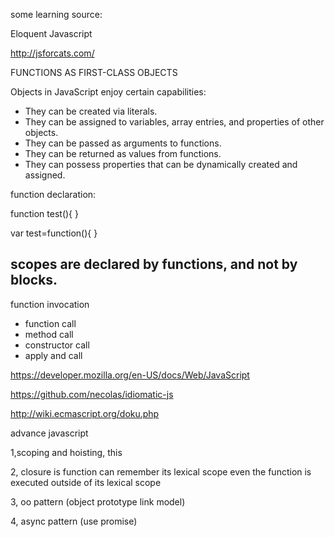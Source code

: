 some learning source:

Eloquent Javascript

http://jsforcats.com/

FUNCTIONS AS FIRST-CLASS OBJECTS

Objects in JavaScript enjoy certain capabilities:

- They can be created via literals.
- They can be assigned to variables, array entries, and properties of other objects.
- They can be passed as arguments to functions.
- They can be returned as values from functions.
- They can possess properties that can be dynamically created and assigned.

function declaration:

function test(){
}

var test=function(){
}

scopes are declared by functions, and not by blocks.
--------
function invocation

- function call
- method call
- constructor call
- apply and call



https://developer.mozilla.org/en-US/docs/Web/JavaScript

https://github.com/necolas/idiomatic-js

http://wiki.ecmascript.org/doku.php

advance javascript

1,scoping and hoisting, this

2, closure is function can remember its lexical scope even the function is executed outside of its lexical scope

3, oo pattern (object prototype link model)

4, async pattern (use promise)